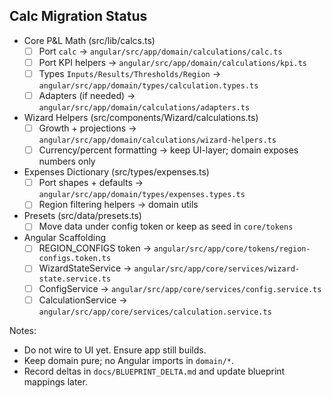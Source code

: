 ## Calc Migration Status

- Core P&L Math (src/lib/calcs.ts)
  - [ ] Port `calc` → `angular/src/app/domain/calculations/calc.ts`
  - [ ] Port KPI helpers → `angular/src/app/domain/calculations/kpi.ts`
  - [ ] Types `Inputs/Results/Thresholds/Region` → `angular/src/app/domain/types/calculation.types.ts`
  - [ ] Adapters (if needed) → `angular/src/app/domain/calculations/adapters.ts`

- Wizard Helpers (src/components/Wizard/calculations.ts)
  - [ ] Growth + projections → `angular/src/app/domain/calculations/wizard-helpers.ts`
  - [ ] Currency/percent formatting → keep UI-layer; domain exposes numbers only

- Expenses Dictionary (src/types/expenses.ts)
  - [ ] Port shapes + defaults → `angular/src/app/domain/types/expenses.types.ts`
  - [ ] Region filtering helpers → domain utils

- Presets (src/data/presets.ts)
  - [ ] Move data under config token or keep as seed in `core/tokens`

- Angular Scaffolding
  - [ ] REGION_CONFIGS token → `angular/src/app/core/tokens/region-configs.token.ts`
  - [ ] WizardStateService → `angular/src/app/core/services/wizard-state.service.ts`
  - [ ] ConfigService → `angular/src/app/core/services/config.service.ts`
  - [ ] CalculationService → `angular/src/app/core/services/calculation.service.ts`

Notes:

- Do not wire to UI yet. Ensure app still builds.
- Keep domain pure; no Angular imports in `domain/*`.
- Record deltas in `docs/BLUEPRINT_DELTA.md` and update blueprint mappings later.
